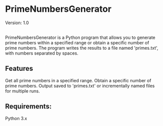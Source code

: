 <h1>PrimeNumbersGenerator</h1>
Version: 1.0 </br></br>

PrimeNumbersGenerator is a Python program that allows you to generate prime numbers within a specified range or obtain a specific number of prime numbers. The program writes the results to a     file named 'primes.txt', with numbers separated by spaces.

<h2>Features</h2>
  Get all prime numbers in a specified range.
  Obtain a specific number of prime numbers.
  Output saved to 'primes.txt' or incrementally named files for multiple runs.

<h2>Requirements:</h2>
  Python 3.x

